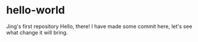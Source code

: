 # hello-world
Jing's first repository
Hello, there! I have made some commit here, let's see what change it will bring.
